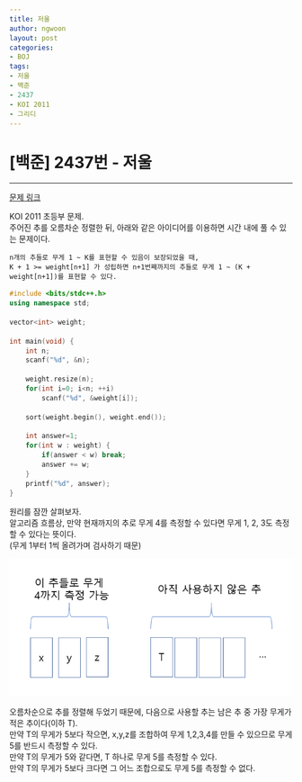 ```yaml
---
title: 저울
author: ngwoon
layout: post
categories:
- BOJ
tags:
- 저울
- 백준
- 2437
- KOI 2011
- 그리디
---
```


# [백준] 2437번 - 저울
- - -

[문제 링크](https://www.acmicpc.net/problem/2437)

KOI 2011 초등부 문제.<br/>
주어진 추를 오름차순 정렬한 뒤, 아래와 같은 아이디어를 이용하면 시간 내에 풀 수 있는 문제이다.<br/>
```
n개의 추들로 무게 1 ~ K를 표현할 수 있음이 보장되었을 때, 
K + 1 >= weight[n+1] 가 성립하면 n+1번째까지의 추들로 무게 1 ~ (K + weight[n+1])를 표현할 수 있다.
```

```cpp
#include <bits/stdc++.h>
using namespace std;

vector<int> weight;

int main(void) {
    int n;
    scanf("%d", &n);

    weight.resize(n);
    for(int i=0; i<n; ++i)
        scanf("%d", &weight[i]);
    
    sort(weight.begin(), weight.end());

    int answer=1;
    for(int w : weight) {
        if(answer < w) break;
        answer += w;
    }
    printf("%d", answer);
}
```
원리를 잠깐 살펴보자.<br/>
알고리즘 흐름상, 만약 현재까지의 추로 무게 4를 측정할 수 있다면 무게 1, 2, 3도 측정할 수 있다는 뜻이다.<br/>
(무게 1부터 1씩 올려가며 검사하기 때문)<br/>

![저울 예시 이미지](/assets/images/post/boj/2437/2437_저울_예시.png)<br/>

오름차순으로 추를 정렬해 두었기 때문에, 다음으로 사용할 추는 남은 추 중 가장 무게가 적은 추이다(이하 T). <br/>
만약 T의 무게가 5보다 작으면, x,y,z를 조합하여 무게 1,2,3,4를 만들 수 있으므로 무게 5를 반드시 측정할 수 있다.<br/>
만약 T의 무게가 5와 같다면, T 하나로 무게 5를 측정할 수 있다.<br/>
만약 T의 무게가 5보다 크다면 그 어느 조합으로도 무게 5를 측정할 수 없다.
